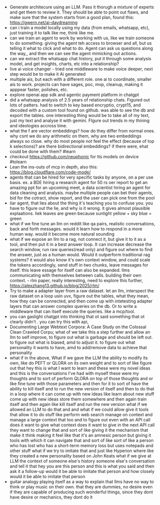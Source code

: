 - Generate architecure using an LLM. Pass it thorugh a mixture of experts and get them to review it. They should be able to point out flaws, and make sure that the system starts from a good plan, found this: https://gwern.net/ai-daydreaming
- can i train a model locally using my data (from emails, whatsapp, etc), just training it to talk like me, think like me. 
- can we train an agent to work by working with us, like we train someone to do something. giving the agent teh access to browser and all, but us telling it what to click and what to do. Agent can ask us questions along the way,, and then we can see the agent mimicking out actions. 
- can we extract the whatsapp chat history, put it through some analysis model, and get insights, charts, etc into a relationship?
- live ai voice changer - tried one middleware to make voice deeper, next step would be to make it Ai generated
- multiple ais, but each with a different role. one ai to coordinate, smaller ais to work. projects can have sages, poc, mvp, cleanup, making it apppear faster, polishes, etc. 
- explore openai app sdk and agentic payment platform in chatgpt 
- did a whatsapp analysis of 2.5 years of relationship chats. Figured out lots of patters. had to switch to key based encryptio, crypt15, and decoded with a custom tool found on github. was able to see the db and export the tables. one interesting thing would be to take all of my text, just my text and analyse it with gemini. FIgure out trends in my thining and ideologies accross time. 
- what the f are vector embeddings? how do they differ from normal ones. why csnt we do any arithmetic on them, why are two embeddings always so close. why do most people not feel the effect (because of top k selections)? are there bidirectional embeddings? if there were, ehat could be done with them? #learn
- checkout https://github.com/neuphonic for tts models on device #tolearn
- Lean the ins-outs of mcp in depth, also this: https://blog.cloudflare.com/code-mode/
- agents that can be hired for very specific tasks by anyone, on a per use basis. ex. a BDE hiring a research agent for 50 rs oer report to get an amazing ppt for an upcoming meet, a data scientist hiring an agent for data cleaning and analysis. maybe multiple people can bet their agents, bid for the cotract, show report, and the user can pick one from the pool 
- liar agent, that lies about the thing it's teaching you to confuse you. you have to figure out the lie, and why is it wrong. it gives almost plausible explaations. liek leaves are green because sunlight yellow + sky blue = green
- what if we fine tune an llm on reddit like qa pairs, realistic conversations, back and forth messages. would it learn how to respond in a more human way. would it become more natural sounding 
- what if we expose an llm to a rag, not connect it, but give it to it as a tool, and then put it in a best answer loop. It can increase decrease the search window, run raw queries(read only) and figure out where to find the answer, just as a human would. Would it outperform traditional rag systems? it would also know it's own context window, and could scale the tokens accordingly, send stuff in two chunks, leave messages for itself. this leave essage for itself can also be expanded. llms communicating with themselves between calls. building their own context. - rlm paper, really interesting, need to explore this further, https://alexzhang13.github.io/blog/2025/rlm/
- Try to make a adapter layer from a raw dataset. let an llm, interspect the raw dataset on a loop usin uvx, figure out the tables, what they mean, how they can be connected, and then come up with intetesting adapter layers that can answer complex queries on the db. Or to write a middleware that can itself execute the queries. like a mcp/tool. 
- you can gaslight chatgpt into thinking that ot said something that ot clearly didn't . you can try this with api, 
- Documenting Large Webtext Corpora:
A Case Study on the Colossal Clean Crawled Corpu; what of we take this a step further and allow an llm to self improve, to figure out what is garbage and should be left out. to figure out what is biased, amd to adjust it. to figure out what personality it wants to have, amd to add/remove data to achieve that personality
- what if in the above, What if we gave the LLM the ability to modify its own, like do PEFT or QLORA on its own weight and to sort of like figure out that hey this is what I want to learn and these were my novel ideas and this is the conversations I've had with myself these were my thoughts and to sort of perform QLORA on top of those thoughts and or like fine tune with those parameters and then for it to sort of have the ability to kill itself and to run the new version of itself and then to do that in a loop where it can come up with new ideas like learn about new stuff come up with new ideas store them somewhere and then again train itself and then again like kill itself and run the new version what if we allowed an LLM to do that and and what if we could allow give it tools that allow it to do stuff like perform web search manage on context and manage a large context that too and to figure out even with an API call does it want to give what context does it want to give in the next API call they want to change that and sort of like giving it the mechanism that make it think making it feel like that it's an amnesic person but giving it tools with which it can navigate that and sort of like sort of like a person who has lost who has a short-term memory loss but uses notepads and other stuff what if we try to imitate that and just like Hyperion where like they created a new personality based on John Keats what if we give at LLM the context of someone else's history someone else's conversation and tell it that hey you are this person and this is what you said and then ask it a follow-up would it be able to imitate that person and how closely would it be able to imitate that person
- guitar analogy playing itself as a way to explain that llms have no way to think or play music on their own. that they are dummies, no desire even if they are capable of producing such wonderful things, since they dont have desire or mechanics, they dont do it 
